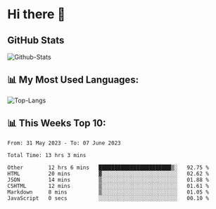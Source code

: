 # Hi there 👋

## GitHub Stats
![Github-Stats](https://github-readme-stats-sigma-five.vercel.app/api?username=ltorson&show_icons=true&theme=radical&count_private=true)

## 📊 My Most Used Languages:
![Top-Langs](https://github-readme-stats-sigma-five.vercel.app/api/top-langs/?username=LTorson&layout=compact&langs_count=10)

## 📊 This Weeks Top 10:
<!--START_SECTION:waka-->

```text
From: 31 May 2023 - To: 07 June 2023

Total Time: 13 hrs 3 mins

Other        12 hrs 6 mins   ███████████████████████▒░   92.75 %
HTML         20 mins         ▓░░░░░░░░░░░░░░░░░░░░░░░░   02.62 %
JSON         14 mins         ▒░░░░░░░░░░░░░░░░░░░░░░░░   01.88 %
CSHTML       12 mins         ▒░░░░░░░░░░░░░░░░░░░░░░░░   01.61 %
Markdown     8 mins          ▒░░░░░░░░░░░░░░░░░░░░░░░░   01.05 %
JavaScript   0 secs          ░░░░░░░░░░░░░░░░░░░░░░░░░   00.10 %
```

<!--END_SECTION:waka-->
